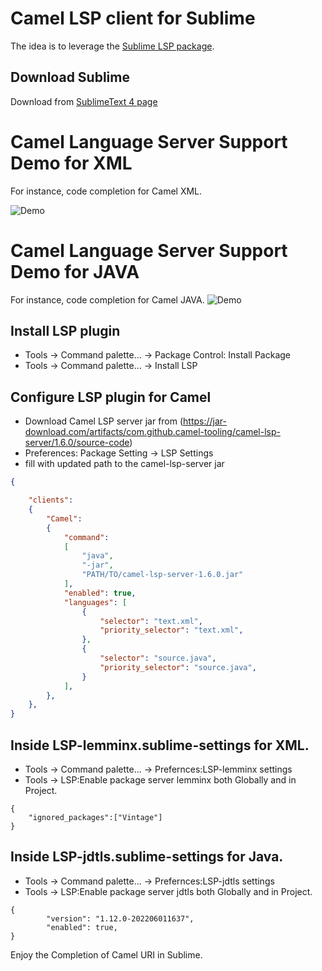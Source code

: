 # Camel LSP client for Sublime

The idea is to leverage the [Sublime LSP package](https://github.com/tomv564/LSP).

## Download Sublime

Download from [SublimeText 4 page](https://www.sublimetext.com/download)

# Camel Language Server Support Demo for XML

For instance, code completion for Camel XML.

![Demo](images/xmlsublime.gif)

# Camel Language Server Support Demo for JAVA

For instance, code completion for Camel JAVA.
![Demo](images/javasublime.gif)


## Install LSP plugin

- Tools -> Command palette... -> Package Control: Install Package
- Tools -> Command palette... -> Install LSP

## Configure LSP plugin for Camel

- Download Camel LSP server jar from (https://jar-download.com/artifacts/com.github.camel-tooling/camel-lsp-server/1.6.0/source-code)
- Preferences: Package Setting -> LSP Settings
- fill with updated path to the camel-lsp-server jar
```json
{

	"clients":
	{
		"Camel":
		{
			"command":
			[
				"java",
				"-jar",
				"PATH/TO/camel-lsp-server-1.6.0.jar"
			],
			"enabled": true,
			"languages": [
				{
					"selector": "text.xml",
					"priority_selector": "text.xml",
				},
				{
					"selector": "source.java",
					"priority_selector": "source.java",
				}
			],
		},
	},
}
```
## Inside LSP-lemminx.sublime-settings for XML.
- Tools -> Command palette... -> Prefernces:LSP-lemminx settings
- Tools -> LSP:Enable package server lemminx both Globally and in Project.
```
{
	"ignored_packages":["Vintage"]
}
```
## Inside LSP-jdtls.sublime-settings for Java.
- Tools -> Command palette... -> Prefernces:LSP-jdtls settings
- Tools -> LSP:Enable package server jdtls both Globally and in Project.
```
{
		"version": "1.12.0-202206011637",
		"enabled": true,
}
```
Enjoy the Completion of Camel URI in Sublime.
